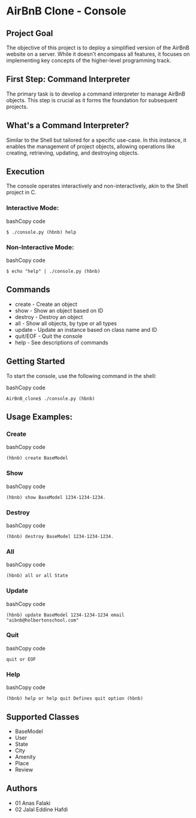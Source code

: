 # AirBnB Clone - Console

## Project Goal

The objective of this project is to deploy a simplified version of the AirBnB website on a server. While it doesn't encompass all features, it focuses on implementing key concepts of the higher-level programming track.

## First Step: Command Interpreter

The primary task is to develop a command interpreter to manage AirBnB objects. This step is crucial as it forms the foundation for subsequent projects.

## What's a Command Interpreter?

Similar to the Shell but tailored for a specific use-case. In this instance, it enables the management of project objects, allowing operations like creating, retrieving, updating, and destroying objects.

## Execution

The console operates interactively and non-interactively, akin to the Shell project in C.

### Interactive Mode:

bashCopy code

`$ ./console.py (hbnb) help`

### Non-Interactive Mode:

bashCopy code

`$ echo "help" | ./console.py (hbnb)`

## Commands

- create - Create an object
- show - Show an object based on ID
- destroy - Destroy an object
- all - Show all objects, by type or all types
- update - Update an instance based on class name and ID
- quit/EOF - Quit the console
- help - See descriptions of commands

## Getting Started

To start the console, use the following command in the shell:

bashCopy code

`AirBnB_clone$ ./console.py (hbnb)`

## Usage Examples:

### Create

bashCopy code

`(hbnb) create BaseModel`

### Show

bashCopy code

`(hbnb) show BaseModel 1234-1234-1234.`

### Destroy

bashCopy code

`(hbnb) destroy BaseModel 1234-1234-1234.`

### All

bashCopy code

`(hbnb) all or all State`

### Update

bashCopy code

`(hbnb) update BaseModel 1234-1234-1234 email "aibnb@holbertonschool.com"`

### Quit

bashCopy code

`quit or EOF`

### Help

bashCopy code

`(hbnb) help or help quit Defines quit option (hbnb)`

## Supported Classes

- BaseModel
- User
- State
- City
- Amenity
- Place
- Review

## Authors

- 01 Anas Falaki
- 02 Jalal Eddine Hafdi
